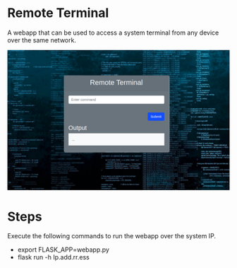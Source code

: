# Remote Terminal
   
A webapp that can be used to access a system terminal from any device over the same network.
  
![](snapshots/Rterminal.png)


# Steps 
Execute the following commands to run the webapp over the system IP.
* export FLASK_APP=webapp.py
* flask run -h Ip.add.rr.ess
